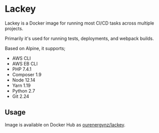 # Lackey

Lackey is a Docker image for running most CI/CD tasks across multiple projects. 

Primarily it's used for running tests, deployments, and webpack builds.

Based on Alpine, it supports;

* AWS CLI
* AWS EB CLI
* PHP 7.4.1
* Composer 1.9
* Node 12.14
* Yarn 1.19
* Python 2.7
* Git 2.24

## Usage

Image is available on Docker Hub as [ourenergynz/lackey](https://hub.docker.com/r/ourenergynz/lackey).